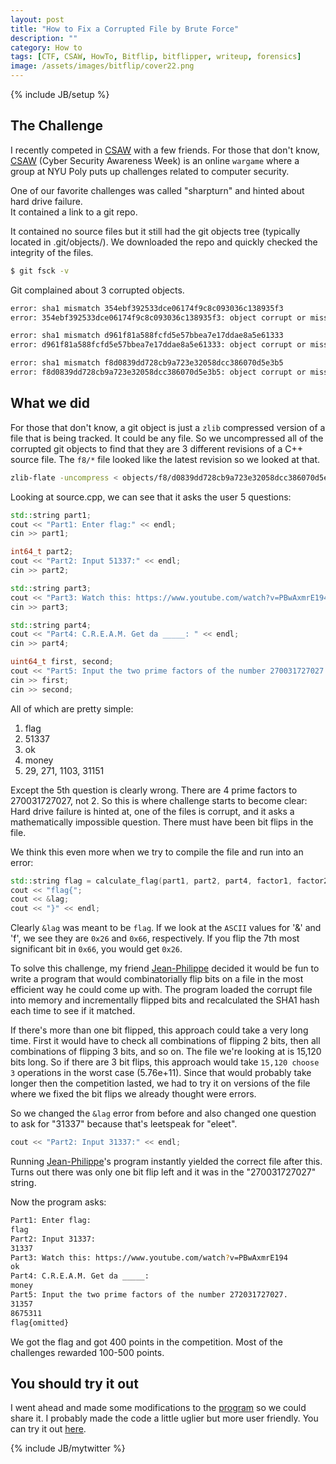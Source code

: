```yaml
---
layout: post
title: "How to Fix a Corrupted File by Brute Force"
description: ""
category: How to
tags: [CTF, CSAW, HowTo, Bitflip, bitflipper, writeup, forensics]
image: /assets/images/bitflip/cover22.png
---
```

{% include JB/setup %}

## The Challenge

I recently competed in [CSAW](https://ctf.isis.poly.edu/) with a few friends.  For those that don't know,
[CSAW](https://ctf.isis.poly.edu/) (Cyber Security Awareness Week) is an online `wargame` where a group at NYU Poly puts up challenges related to 
computer security.

One of our favorite challenges was called "sharpturn" and hinted about hard drive failure.  
It contained a link to a git repo. 

It contained no source files but it still had the git objects tree (typically located in .git/objects/).
We downloaded the repo and quickly checked the integrity of the files.

```bash
$ git fsck -v
```

Git complained about 3 corrupted objects.

```bash
error: sha1 mismatch 354ebf392533dce06174f9c8c093036c138935f3
error: 354ebf392533dce06174f9c8c093036c138935f3: object corrupt or missing

error: sha1 mismatch d961f81a588fcfd5e57bbea7e17ddae8a5e61333
error: d961f81a588fcfd5e57bbea7e17ddae8a5e61333: object corrupt or missing

error: sha1 mismatch f8d0839dd728cb9a723e32058dcc386070d5e3b5
error: f8d0839dd728cb9a723e32058dcc386070d5e3b5: object corrupt or missing
```

## What we did

For those that don't know, a git object is just a `zlib` compressed version
of a file that is being tracked.  It could be any file.  So we uncompressed
all of the corrupted git objects to find that they are 3 different revisions
of a C++ source file. The `f8/*` file looked like the latest revision so we looked at that.


```bash
zlib-flate -uncompress < objects/f8/d0839dd728cb9a723e32058dcc386070d5e3b5 > source.cpp
```

Looking at source.cpp, we can see that it asks the user 5 questions:

```c++
std::string part1;
cout << "Part1: Enter flag:" << endl;
cin >> part1;

int64_t part2;
cout << "Part2: Input 51337:" << endl;
cin >> part2;

std::string part3;
cout << "Part3: Watch this: https://www.youtube.com/watch?v=PBwAxmrE194" << endl;
cin >> part3;

std::string part4;
cout << "Part4: C.R.E.A.M. Get da _____: " << endl;
cin >> part4;

uint64_t first, second;
cout << "Part5: Input the two prime factors of the number 270031727027." << endl;
cin >> first;
cin >> second;
```

All of which are pretty simple:

1. flag
2. 51337
3. ok
4. money
5. 29, 271, 1103, 31151

Except the 5th question is clearly wrong.  There are 4 prime factors to 270031727027,
not 2.  So this is where challenge starts to become clear: Hard drive failure is hinted at,
one of the files is corrupt, and it asks a mathematically impossible question.  There must
have been bit flips in the file.

We think this even more when we try to compile the file and run into an error:

```c++
std::string flag = calculate_flag(part1, part2, part4, factor1, factor2);
cout << "flag{";
cout << &lag;
cout << "}" << endl;
```

Clearly `&lag` was meant to be `flag`.  If we look at the `ASCII` values for '&' and 'f',
we see they are `0x26` and `0x66`, respectively.  If you flip the 7th most significant bit in
`0x66`, you would get `0x26`.

To solve this challenge, my friend [Jean-Philippe](https://github.com/jpouellet) decided it would be fun to write a program
that would combinatorially flip bits on a file in the most efficient way he could come up with. 
The program loaded the corrupt file into memory and incrementally flipped bits and recalculated the 
SHA1 hash each time to see if it matched.  

If there's more than one bit flipped, this approach could take a very long time.  First it would
have to check all combinations of flipping 2 bits, then all combinations of flipping 3 bits, and so on.
The file we're looking at is 15,120 bits long.  So if there are 3 bit flips, this approach would take
`15,120 choose 3` operations in the worst case (5.76e+11).  Since that would probably take longer then the competition lasted,
we had to try it on versions of the file where we fixed the bit flips we already thought were errors.

So we changed the `&lag` error from before and also changed one question to ask for "31337" because
that's leetspeak for "eleet".

```c++
cout << "Part2: Input 31337:" << endl;
```

Running [Jean-Philippe](https://github.com/jpouellet)'s program instantly yielded the correct file after this.  Turns
out there was only one bit flip left and it was in the "270031727027" string.

Now the program asks:

```bash
Part1: Enter flag:
flag
Part2: Input 31337:
31337
Part3: Watch this: https://www.youtube.com/watch?v=PBwAxmrE194
ok
Part4: C.R.E.A.M. Get da _____: 
money
Part5: Input the two prime factors of the number 272031727027.
31357
8675311
flag{omitted}
```

We got the flag and got 400 points in the competition. Most of the challenges rewarded 100-500 points.

## You should try it out

I went ahead and made some modifications to the [program](https://github.com/conorpp/bitflipper) so we could share it.  I probably made the code a little uglier
but more user friendly.  You can try it out [here](https://github.com/conorpp/bitflipper).


{% include JB/mytwitter %}
